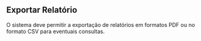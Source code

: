 ## Exportar Relatório ##

O sistema deve permitir a exportação de relatórios em formatos PDF ou no formato CSV para eventuais consultas.
